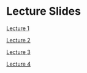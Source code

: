 # Lecture Slides

[Lecture 1](https://github.com/feature-engineering-studio/Lecture-Slides/blob/master/HUDK%205053_Lecture%201.pdf)

[Lecture 2](https://github.com/core-methods-in-edm/Lecture-Slides/blob/master/HUDK4050-Lecture%202.pdf)

[Lecture 3](https://github.com/feature-engineering-studio/Lecture-Slides/blob/master/HUDK5053-Lecture%203.pdf)

[Lecture 4](https://github.com/feature-engineering-studio/Lecture-Slides/blob/master/HUDK5053-Lecture%204.pdf)
